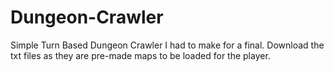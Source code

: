 # Dungeon-Crawler
Simple Turn Based Dungeon Crawler I had to make for a final. Download the txt files as they are pre-made maps to be loaded for the player.
